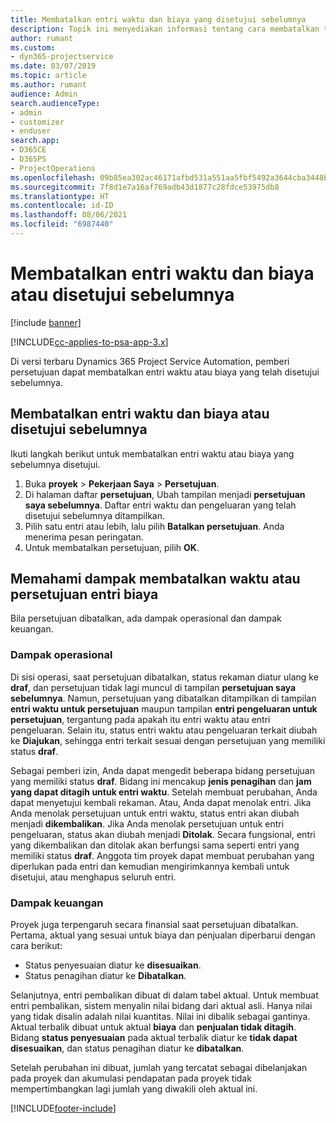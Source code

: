 ```yaml
---
title: Membatalkan entri waktu dan biaya yang disetujui sebelumnya
description: Topik ini menyediakan informasi tentang cara membatalkan transaksi waktu dan biaya proyek yang disetujui.
author: rumant
ms.custom:
- dyn365-projectservice
ms.date: 03/07/2019
ms.topic: article
ms.author: rumant
audience: Admin
search.audienceType:
- admin
- customizer
- enduser
search.app:
- D365CE
- D365PS
- ProjectOperations
ms.openlocfilehash: 09b85ea302ac46171afbd531a551aa5fbf5492a3644cba3448be03009840228c
ms.sourcegitcommit: 7f8d1e7a16af769adb43d1877c28fdce53975db8
ms.translationtype: HT
ms.contentlocale: id-ID
ms.lasthandoff: 08/06/2021
ms.locfileid: "6987440"
---
```

# <a name="cancel-previously-approved-time-or-expense-entries"></a>Membatalkan entri waktu dan biaya atau disetujui sebelumnya

[!include [banner](../includes/psa-now-project-operations.md)]

[!INCLUDE[cc-applies-to-psa-app-3.x](../includes/cc-applies-to-psa-app-3x.md)]

Di versi terbaru Dynamics 365 Project Service Automation, pemberi persetujuan dapat membatalkan entri waktu atau biaya yang telah disetujui sebelumnya.

## <a name="cancel-a-previously-approved-time-or-expense-entry"></a>Membatalkan entri waktu dan biaya atau disetujui sebelumnya

Ikuti langkah berikut untuk membatalkan entri waktu atau biaya yang sebelumnya disetujui.

1. Buka **proyek** \> **Pekerjaan Saya** \> **Persetujuan**.
2. Di halaman daftar **persetujuan**, Ubah tampilan menjadi **persetujuan saya sebelumnya**. Daftar entri waktu dan pengeluaran yang telah disetujui sebelumnya ditampilkan.
3. Pilih satu entri atau lebih, lalu pilih **Batalkan persetujuan**. Anda menerima pesan peringatan.
4. Untuk membatalkan persetujuan, pilih **OK**.

## <a name="understand-the-impact-of-canceling-a-time-or-expense-entry-approval"></a>Memahami dampak membatalkan waktu atau persetujuan entri biaya

Bila persetujuan dibatalkan, ada dampak operasional dan dampak keuangan.

### <a name="operational-impact"></a>Dampak operasional

Di sisi operasi, saat persetujuan dibatalkan, status rekaman diatur ulang ke **draf**, dan persetujuan tidak lagi muncul di tampilan **persetujuan saya sebelumnya**. Namun, persetujuan yang dibatalkan ditampilkan di tampilan **entri waktu untuk persetujuan** maupun tampilan **entri pengeluaran untuk persetujuan**, tergantung pada apakah itu entri waktu atau entri pengeluaran. Selain itu, status entri waktu atau pengeluaran terkait diubah ke **Diajukan**, sehingga entri terkait sesuai dengan persetujuan yang memiliki status **draf**.

Sebagai pemberi izin, Anda dapat mengedit beberapa bidang persetujuan yang memiliki status **draf**. Bidang ini mencakup **jenis penagihan** dan **jam yang dapat ditagih untuk entri waktu**. Setelah membuat perubahan, Anda dapat menyetujui kembali rekaman. Atau, Anda dapat menolak entri. Jika Anda menolak persetujuan untuk entri waktu, status entri akan diubah menjadi **dikembalikan**. Jika Anda menolak persetujuan untuk entri pengeluaran, status akan diubah menjadi **Ditolak**. Secara fungsional, entri yang dikembalikan dan ditolak akan berfungsi sama seperti entri yang memiliki status **draf**. Anggota tim proyek dapat membuat perubahan yang diperlukan pada entri dan kemudian mengirimkannya kembali untuk disetujui, atau menghapus seluruh entri.

### <a name="financial-impact"></a>Dampak keuangan

Proyek juga terpengaruh secara finansial saat persetujuan dibatalkan. Pertama, aktual yang sesuai untuk biaya dan penjualan diperbarui dengan cara berikut:

- Status penyesuaian diatur ke **disesuaikan**.
- Status penagihan diatur ke **Dibatalkan**.

Selanjutnya, entri pembalikan dibuat di dalam tabel aktual. Untuk membuat entri pembalikan, sistem menyalin nilai bidang dari aktual asli. Hanya nilai yang tidak disalin adalah nilai kuantitas. Nilai ini dibalik sebagai gantinya. Aktual terbalik dibuat untuk aktual **biaya** dan **penjualan tidak ditagih**. Bidang **status penyesuaian** pada aktual terbalik diatur ke **tidak dapat disesuaikan**, dan status penagihan diatur ke **dibatalkan**.

Setelah perubahan ini dibuat, jumlah yang tercatat sebagai dibelanjakan pada proyek dan akumulasi pendapatan pada proyek tidak mempertimbangkan lagi jumlah yang diwakili oleh aktual ini.


[!INCLUDE[footer-include](../includes/footer-banner.md)]